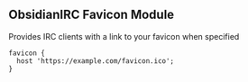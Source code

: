 ## ObsidianIRC Favicon Module
Provides IRC clients with a link to your favicon when specified
```
favicon {
  host 'https://example.com/favicon.ico';
}
```
